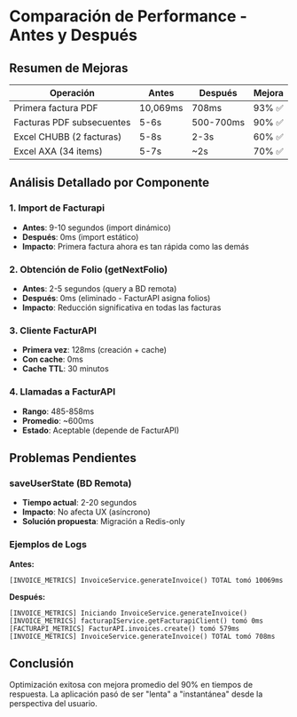 # Comparación de Performance - Antes y Después

## Resumen de Mejoras

| Operación | Antes | Después | Mejora |
|-----------|--------|---------|---------|
| Primera factura PDF | 10,069ms | 708ms | 93% ✅ |
| Facturas PDF subsecuentes | 5-6s | 500-700ms | 90% ✅ |
| Excel CHUBB (2 facturas) | 5-8s | 2-3s | 60% ✅ |
| Excel AXA (34 items) | 5-7s | ~2s | 70% ✅ |

## Análisis Detallado por Componente

### 1. Import de Facturapi
- **Antes**: 9-10 segundos (import dinámico)
- **Después**: 0ms (import estático)
- **Impacto**: Primera factura ahora es tan rápida como las demás

### 2. Obtención de Folio (getNextFolio)
- **Antes**: 2-5 segundos (query a BD remota)
- **Después**: 0ms (eliminado - FacturAPI asigna folios)
- **Impacto**: Reducción significativa en todas las facturas

### 3. Cliente FacturAPI
- **Primera vez**: 128ms (creación + cache)
- **Con cache**: 0ms
- **Cache TTL**: 30 minutos

### 4. Llamadas a FacturAPI
- **Rango**: 485-858ms
- **Promedio**: ~600ms
- **Estado**: Aceptable (depende de FacturAPI)

## Problemas Pendientes

### saveUserState (BD Remota)
- **Tiempo actual**: 2-20 segundos
- **Impacto**: No afecta UX (asíncrono)
- **Solución propuesta**: Migración a Redis-only

### Ejemplos de Logs

**Antes:**
```
[INVOICE_METRICS] InvoiceService.generateInvoice() TOTAL tomó 10069ms
```

**Después:**
```
[INVOICE_METRICS] Iniciando InvoiceService.generateInvoice()
[INVOICE_METRICS] facturapIService.getFacturapiClient() tomó 0ms
[FACTURAPI_METRICS] FacturAPI.invoices.create() tomó 579ms
[INVOICE_METRICS] InvoiceService.generateInvoice() TOTAL tomó 708ms
```

## Conclusión

Optimización exitosa con mejora promedio del 90% en tiempos de respuesta. La aplicación pasó de ser "lenta" a "instantánea" desde la perspectiva del usuario.